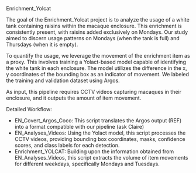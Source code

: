 Enrichment_Yolcat

The goal of the Enrichment_Yolcat project is to analyze the usage of a white tank containing raisins within the macaque enclosure. 
This enrichment is consistently present, with raisins added exclusively on Mondays. Our study aimed to discern usage patterns on Mondays (when the tank is full) 
and Thursdays (when it is empty).

To quantify the usage, we leverage the movement of the enrichment item as a proxy. This involves training a Yolact-based model capable of identifying the white tank in each enclosure. 
The model utilizes the difference in the x, y coordinates of the bounding box as an indicator of movement. We labeled the training and validation dataset using Argos.

As input, this pipeline requires CCTV videos capturing macaques in their enclosure, and it outputs the amount of item movement.

Detailed Workflow:

- EN_Covert_Argos_Coco: This script translates the Argos output (REF) into a format compatible with our pipeline (ask Claire)
- EN_Analyses_Videos: Using the Yolact model, this script processes the CCTV videos, providing bounding box coordinates, masks, confidence scores, and class labels for each detection.
- Enrichment_YOLCAT: Building upon the information obtained from EN_Analyses_Videos, this script extracts the volume of item movements for different weekdays, specifically Mondays and Tuesdays.
